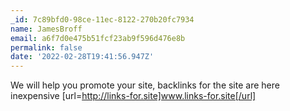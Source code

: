 ```yaml
---
_id: 7c89bfd0-98ce-11ec-8122-270b20fc7934
name: JamesBroff
email: a6f7d0e475b51fcf23ab9f596d476e8b
permalink: false
date: '2022-02-28T19:41:56.947Z'
---
```

We will help you promote your site, backlinks for the site are  here inexpensive [url=http://links-for.site]www.links-for.site[/url]
